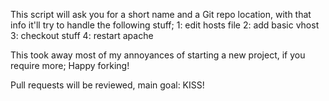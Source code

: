 This script will ask you for a short name and a Git repo location, with that info it'll try to handle the following stuff;
1: edit hosts file
2: add basic vhost
3: checkout stuff
4: restart apache

This took away most of my annoyances of starting a new project, if you require more;
Happy forking!


Pull requests will be reviewed, main goal: KISS!
